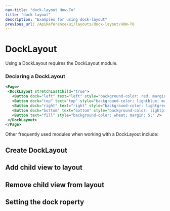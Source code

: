 ```yaml
---
nav-title: "dock-layout How-To"
title: "dock-layout"
description: "Examples for using dock-layout"
previous_url: /ApiReference/ui/layouts/dock-layout/HOW-TO
---
```

# DockLayout
Using a DockLayout requires the DockLayout module.
<snippet id='dock-layout-require'/>

### Declaring a DockLayout
``` XML
<Page>
 <DockLayout stretchLastChild="true">
   <Button dock="left" text="left" style="background-color: red; margin: 5;" />
   <Button dock="top" text="top" style="background-color: lightblue; margin: 5;" />
   <Button dock="right" text="right" style="background-color: lightgreen; margin: 5;" />
   <Button dock="bottom" text="bottom" style="background-color: lightpink; margin: 5;" />
   <Button text="fill" style="background-color: wheat; margin: 5;" />
 </DockLayout>
</Page>
```

Other frequently used modules when working with a DockLayout include:
<snippet id='dock-layout-others'/>

## Create DockLayout
<snippet id='dock-layout-create'/>

## Add child view to layout
<snippet id='dock-layout-addchild'/>

## Remove child view from layout
<snippet id='dock-layout-removechild'/>

## Setting the dock roperty
<snippet id='dock-layout-setdocl'/>
